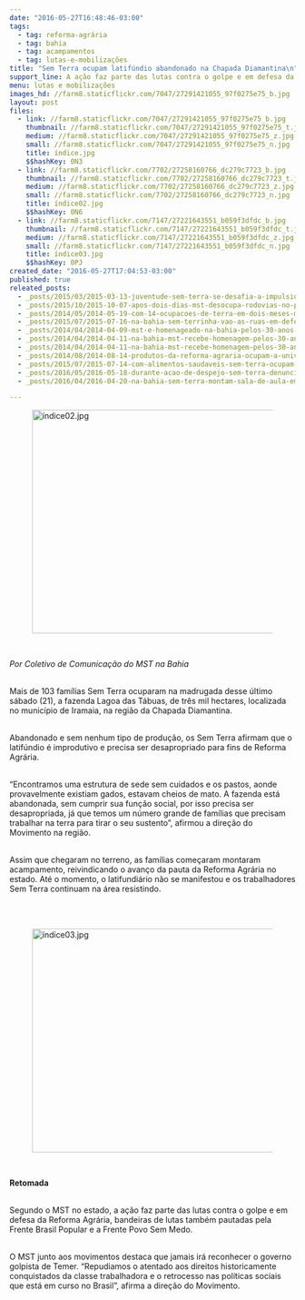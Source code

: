 ```yaml
---
date: "2016-05-27T16:48:46-03:00"
tags:
  - tag: reforma-agrária
  - tag: bahia
  - tag: acampamentos
  - tag: lutas-e-mobilizações
title: "Sem Terra ocupam latifúndio abandonado na Chapada Diamantina\n"
support_line: A ação faz parte das lutas contra o golpe e em defesa da Reforma Agrária.
menu: lutas e mobilizações
images_hd: //farm8.staticflickr.com/7047/27291421055_97f0275e75_b.jpg
layout: post
files:
  - link: //farm8.staticflickr.com/7047/27291421055_97f0275e75_b.jpg
    thumbnail: //farm8.staticflickr.com/7047/27291421055_97f0275e75_t.jpg
    medium: //farm8.staticflickr.com/7047/27291421055_97f0275e75_z.jpg
    small: //farm8.staticflickr.com/7047/27291421055_97f0275e75_n.jpg
    title: índice.jpg
    $$hashKey: 0N3
  - link: //farm8.staticflickr.com/7702/27258160766_dc279c7723_b.jpg
    thumbnail: //farm8.staticflickr.com/7702/27258160766_dc279c7723_t.jpg
    medium: //farm8.staticflickr.com/7702/27258160766_dc279c7723_z.jpg
    small: //farm8.staticflickr.com/7702/27258160766_dc279c7723_n.jpg
    title: índice02.jpg
    $$hashKey: 0N6
  - link: //farm8.staticflickr.com/7147/27221643551_b059f3dfdc_b.jpg
    thumbnail: //farm8.staticflickr.com/7147/27221643551_b059f3dfdc_t.jpg
    medium: //farm8.staticflickr.com/7147/27221643551_b059f3dfdc_z.jpg
    small: //farm8.staticflickr.com/7147/27221643551_b059f3dfdc_n.jpg
    title: índice03.jpg
    $$hashKey: 0PJ
created_date: "2016-05-27T17:04:53-03:00"
published: true
releated_posts:
  - _posts/2015/03/2015-03-13-juventude-sem-terra-se-desafia-a-impulsionar-a-participacao-na-luta-pela-reforma-agraria.md
  - _posts/2015/10/2015-10-07-apos-dois-dias-mst-desocupa-rodovias-no-pr-e-segue-mobilizado-pela-reforma-agraria.md
  - _posts/2014/05/2014-05-19-com-14-ocupacoes-de-terra-em-dois-meses-mst-intensifica-luta-em-pe.md
  - _posts/2015/07/2015-07-16-na-bahia-sem-terrinha-vao-as-ruas-em-defesa-da-agua.md
  - _posts/2014/04/2014-04-09-mst-e-homenageado-na-bahia-pelos-30-anos-de-luta-pela-reforma-agraria.md
  - _posts/2014/04/2014-04-11-na-bahia-mst-recebe-homenagem-pelos-30-anos-de-luta-e-resistencia.md
  - _posts/2014/04/2014-04-11-na-bahia-mst-recebe-homenagem-pelos-30-anos-de-luta-e-resistencia.md-e
  - _posts/2014/08/2014-08-14-produtos-da-reforma-agraria-ocupam-a-universidade-federal-da-bahia.md
  - _posts/2015/07/2015-07-14-com-alimentos-saudaveis-sem-terra-ocupam-as-ruas-da-bahia.md
  - _posts/2016/05/2016-05-18-durante-acao-de-despejo-sem-terra-denunciam-abuso-de-poder-do-judiciario-na-bahia.md
  - _posts/2016/04/2016-04-20-na-bahia-sem-terra-montam-sala-de-aula-em-frente-a-secretaria-de-educacao.md

---
```

<figure class="image"><img alt="índice02.jpg" height="394" src="//farm8.staticflickr.com/7702/27258160766_dc279c7723_b.jpg" width="700" />
<figcaption></figcaption>
</figure>

<p>&nbsp;</p>

<p><em>Por Coletivo de Comunica&ccedil;&atilde;o do MST na Bahia</em></p>

<p><br />
Mais de 103 fam&iacute;lias Sem Terra ocuparam na madrugada desse &uacute;ltimo s&aacute;bado (21), a fazenda Lagoa das T&aacute;buas, de tr&ecirc;s&nbsp;mil hectares, localizada no munic&iacute;pio de&nbsp;Iramaia, na regi&atilde;o da Chapada Diamantina.</p>

<p><br />
Abandonado e sem nenhum tipo de produ&ccedil;&atilde;o,&nbsp;os Sem Terra afirmam que o latif&uacute;ndio &eacute; improdutivo e precisa ser desapropriado para fins de Reforma Agr&aacute;ria.</p>

<p><br />
&ldquo;Encontramos uma estrutura de sede sem cuidados e os pastos, aonde provavelmente existiam gados, estavam cheios de mato. A fazenda est&aacute; abandonada, sem cumprir sua fun&ccedil;&atilde;o social, por isso precisa ser desapropriada, j&aacute; que temos um n&uacute;mero grande de fam&iacute;lias que precisam trabalhar na terra para tirar o seu sustento&rdquo;, afirmou a dire&ccedil;&atilde;o do Movimento na regi&atilde;o.</p>

<p><br />
Assim que chegaram no terreno, as fam&iacute;lias come&ccedil;aram montaram acampamento,&nbsp;reivindicando o avan&ccedil;o da pauta da Reforma Agr&aacute;ria no estado.&nbsp;At&eacute; o momento, o latifundi&aacute;rio n&atilde;o se manifestou e os trabalhadores Sem Terra continuam na &aacute;rea resistindo.</p>

<p><br />
&nbsp;</p>

<figure class="image"><img alt="índice03.jpg" height="394" src="//farm8.staticflickr.com/7147/27221643551_b059f3dfdc_b.jpg" width="700" />
<figcaption></figcaption>
</figure>

<p>&nbsp;</p>

<p><strong>Retomada</strong></p>

<p><br />
Segundo o MST no estado, a a&ccedil;&atilde;o faz parte&nbsp;das lutas contra o golpe e em defesa&nbsp;da Reforma Agr&aacute;ria, bandeiras de lutas tamb&eacute;m pautadas pela Frente Brasil Popular e a Frente Povo Sem Medo.</p>

<p><br />
O MST junto aos movimentos destaca que jamais ir&aacute; reconhecer o governo golpista de Temer. &ldquo;Repudiamos o atentado aos direitos historicamente conquistados da classe trabalhadora e&nbsp;o retrocesso nas pol&iacute;ticas sociais que est&aacute; em curso no Brasil&rdquo;, afirma a dire&ccedil;&atilde;o do Movimento.</p>
